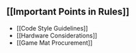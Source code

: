 [[Important Points in Rules]]
---
- [[Code Style Guidelines]]
- [[Hardware Considerations]]
- [[Game Mat Procurement]]